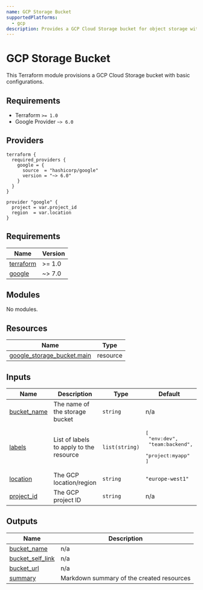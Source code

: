```yaml
---
name: GCP Storage Bucket
supportedPlatforms:
  - gcp
description: Provides a GCP Cloud Storage bucket for object storage with access controls and lifecycle policies.
---
```


# GCP Storage Bucket

This Terraform module provisions a GCP Cloud Storage bucket with basic configurations.

## Requirements
- Terraform `>= 1.0`
- Google Provider `~> 6.0`

## Providers

```hcl
terraform {
  required_providers {
    google = {
      source  = "hashicorp/google"
      version = "~> 6.0"
    }
  }
}

provider "google" {
  project = var.project_id
  region  = var.location
}
```

<!-- BEGIN_TF_DOCS -->
## Requirements

| Name | Version |
|------|---------|
| <a name="requirement_terraform"></a> [terraform](#requirement\_terraform) | >= 1.0 |
| <a name="requirement_google"></a> [google](#requirement\_google) | ~> 7.0 |

## Modules

No modules.

## Resources

| Name | Type |
|------|------|
| [google_storage_bucket.main](https://registry.terraform.io/providers/hashicorp/google/latest/docs/resources/storage_bucket) | resource |

## Inputs

| Name | Description | Type | Default | Required |
|------|-------------|------|---------|:--------:|
| <a name="input_bucket_name"></a> [bucket\_name](#input\_bucket\_name) | The name of the storage bucket | `string` | n/a | yes |
| <a name="input_labels"></a> [labels](#input\_labels) | List of labels to apply to the resource | `list(string)` | <pre>[<br>  "env:dev",<br>  "team:backend",<br>  "project:myapp"<br>]</pre> | no |
| <a name="input_location"></a> [location](#input\_location) | The GCP location/region | `string` | `"europe-west1"` | no |
| <a name="input_project_id"></a> [project\_id](#input\_project\_id) | The GCP project ID | `string` | n/a | yes |

## Outputs

| Name | Description |
|------|-------------|
| <a name="output_bucket_name"></a> [bucket\_name](#output\_bucket\_name) | n/a |
| <a name="output_bucket_self_link"></a> [bucket\_self\_link](#output\_bucket\_self\_link) | n/a |
| <a name="output_bucket_url"></a> [bucket\_url](#output\_bucket\_url) | n/a |
| <a name="output_summary"></a> [summary](#output\_summary) | Markdown summary of the created resources |
<!-- END_TF_DOCS -->
